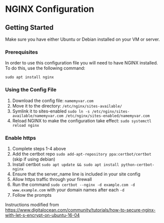 # NGINX Configuration

## Getting Started

Make sure you have either Ubuntu or Debian installed on your VM or server.

### Prerequisites

In order to use this configuration file you will need to have NGINX installed. To do this, use the following command:

```
sudo apt install nginx
```

### Using the Config File

1. Download the config file: `namemyvar.com`
2. Move it to the directory: `/etc/nginx/sites-available/`
3. Symlink it to sites-enabled `sudo ln -s /etc/nginx/sites-available/namemyvar.com /etc/nginx/sites-enabled/namemyvar.com`
4. Reload NGINX to make the configuration take effect: `sudo systemctl reload nginx`

### Enable https ###
1. Complete steps 1-4 above
2. Add the certbot repo `sudo add-apt-repository ppa:certbot/certbot` (skip if using debian)
3. Install certbot `sudo apt update && sudo apt install python-certbot-nginx`
4. Ensure that the server_name line is included in your site config
5. Allow https traffic through your firewall
6. Run the command `sudo certbot --nginx -d example.com -d www.example.com` with your domain names after each `-d`
7. Follow the prompts

Instructions modified from https://www.digitalocean.com/community/tutorials/how-to-secure-nginx-with-let-s-encrypt-on-ubuntu-16-04
